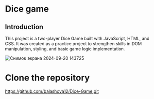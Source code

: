 # Dice game

## Introduction

This project is a two-player Dice Game built with JavaScript, HTML, and CSS.
It was created as a practice project to strengthen skills in DOM manipulation, styling, and basic game logic implementation.

![Снимок экрана 2024-09-20 143725](https://github.com/user-attachments/assets/89bab208-47df-4aff-8425-c769a31d4a9f)

# Clone the repository
https://github.com/balashova12/Dice-Game.git
